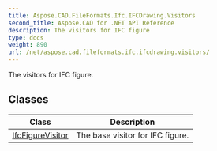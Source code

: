 ```yaml
---
title: Aspose.CAD.FileFormats.Ifc.IFCDrawing.Visitors
second_title: Aspose.CAD for .NET API Reference
description: The visitors for IFC figure
type: docs
weight: 890
url: /net/aspose.cad.fileformats.ifc.ifcdrawing.visitors/
---
```

The visitors for IFC figure.

## Classes

| Class | Description |
| --- | --- |
| [IfcFigureVisitor](./ifcfigurevisitor/) | The base visitor for IFC figure. |


